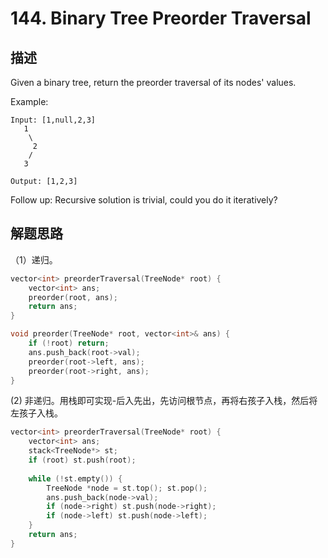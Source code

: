 # 144. Binary Tree Preorder Traversal

## 描述
Given a binary tree, return the preorder traversal of its nodes' values.

Example:
```
Input: [1,null,2,3]
   1
    \
     2
    /
   3

Output: [1,2,3]
```
Follow up: Recursive solution is trivial, could you do it iteratively?


## 解题思路
（1）递归。
```C++
vector<int> preorderTraversal(TreeNode* root) {
    vector<int> ans;
    preorder(root, ans);
    return ans;
}

void preorder(TreeNode* root, vector<int>& ans) {
    if (!root) return;
    ans.push_back(root->val);
    preorder(root->left, ans);
    preorder(root->right, ans);
}
```

(2) 非递归。用栈即可实现-后入先出，先访问根节点，再将右孩子入栈，然后将左孩子入栈。
```C++
vector<int> preorderTraversal(TreeNode* root) {
    vector<int> ans;
    stack<TreeNode*> st;
    if (root) st.push(root);
    
    while (!st.empty()) {
        TreeNode *node = st.top(); st.pop();
        ans.push_back(node->val);
        if (node->right) st.push(node->right);
        if (node->left) st.push(node->left);
    }   
    return ans;
}
```